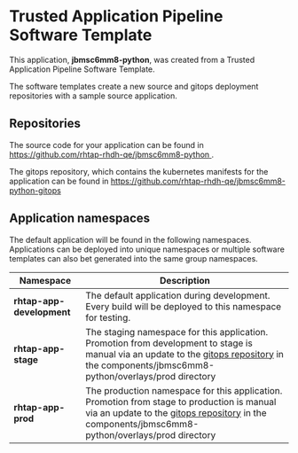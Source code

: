 # Trusted Application Pipeline Software Template

This application, **jbmsc6mm8-python**, was created from a Trusted Application Pipeline Software Template.

The software templates create a new source and gitops deployment repositories with a sample source application. 

## Repositories

The source code for your application can be found in [https://github.com/rhtap-rhdh-qe/jbmsc6mm8-python ](https://github.com/rhtap-rhdh-qe/jbmsc6mm8-python ).
 
The gitops repository, which contains the kubernetes manifests for the application can be found in 
[https://github.com/rhtap-rhdh-qe/jbmsc6mm8-python-gitops ](https://github.com/rhtap-rhdh-qe/jbmsc6mm8-python-gitops ) 

## Application namespaces 

The default application will be found in the following namespaces. Applications can be deployed into unique namespaces or multiple software templates can also bet generated into the same group namespaces.  

|  Namespace   |  Description   |  
| -------- | -------- |   
| **rhtap-app-development** | The default application during development. Every build will be deployed to this namespace for testing. | 
| **rhtap-app-stage** | The staging namespace for this application. Promotion from development to stage is manual via an update to the [gitops repository](https://github.com/rhtap-rhdh-qe/jbmsc6mm8-python-gitops ) in the components/jbmsc6mm8-python/overlays/prod directory |  
| **rhtap-app-prod** | The production namespace for this application. Promotion from stage to production is manual via an update to the [gitops repository](https://github.com/rhtap-rhdh-qe/jbmsc6mm8-python-gitops ) in the components/jbmsc6mm8-python/overlays/prod directory | 